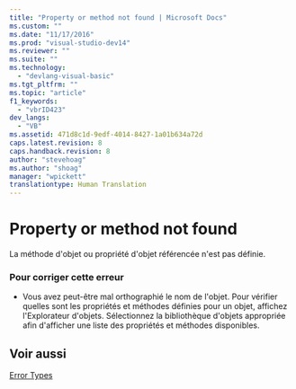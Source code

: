 ```yaml
---
title: "Property or method not found | Microsoft Docs"
ms.custom: ""
ms.date: "11/17/2016"
ms.prod: "visual-studio-dev14"
ms.reviewer: ""
ms.suite: ""
ms.technology: 
  - "devlang-visual-basic"
ms.tgt_pltfrm: ""
ms.topic: "article"
f1_keywords: 
  - "vbrID423"
dev_langs: 
  - "VB"
ms.assetid: 471d8c1d-9edf-4014-8427-1a01b634a72d
caps.latest.revision: 8
caps.handback.revision: 8
author: "stevehoag"
ms.author: "shoag"
manager: "wpickett"
translationtype: Human Translation
---
```

# Property or method not found
La méthode d'objet ou propriété d'objet référencée n'est pas définie.  
  
### Pour corriger cette erreur  
  
-   Vous avez peut\-être mal orthographié le nom de l'objet.  Pour vérifier quelles sont les propriétés et méthodes définies pour un objet, affichez l'Explorateur d'objets.  Sélectionnez la bibliothèque d'objets appropriée afin d'afficher une liste des propriétés et méthodes disponibles.  
  
## Voir aussi  
 [Error Types](../../../visual-basic/programming-guide/language-features/error-types.md)